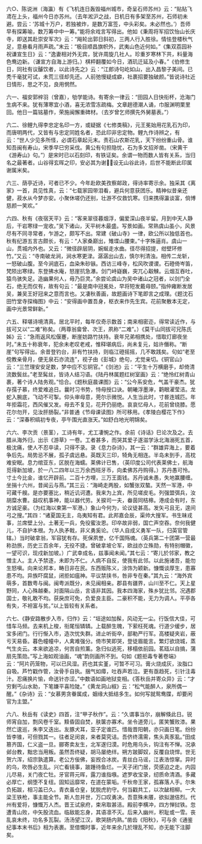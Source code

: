 <!-- { "loadSidebar": true } -->
六○、陈说洲（海瀛）有《飞机连日轰毁福州城市，奇呈石师苏州》云：“贴贴飞鸢在上头，福州今日亦苏州。（去年淞沪之战，日机日有多架至苏州，石师初未避。尝云：‘苏城十万户，若独被炸，是数万富签，中头彩矣。未必然也。’）吾师早有探筹喻，数万筹中中一筹。”能将余戏言写得出。他如《秉周将军招饮怡山长庆寺，即送其赴崇安军次》云：“飚轮出郭日斜初，三两人行入胜徐。情怯登楼秋气足，意悬看月雨声疏。”末云：“极目顺昌旗帜外，武夷山色近何如。”《集双荔园补祝谦宣生日》云：“逸妻相对外无宾，犹许周旋几社人。珍重岁寒林下共，料量海色鸯边新。（谦宣方自海上游归。）棋枰翻覆如今日，酒玑迁延及小春。”《伯修生日，同社有议醵饮者，以此诗先之》云：“江郎诗句屹如山，出入昌黎子美间。已秃千毫犹可试，未荒三径却先还。人前弛慢疑成癖，社裹招要独破颜。”皆说诗社近日情形，思之不见，良用惘然。

六一、福安郭梓羽（曾嘉），劬学能诗。有寄余一律云：“田园人日快衔杯，沧海门生病不来。犹有薄寒宜小酒，喜无浓雪冻疏梅。文章趟德潮人诵，巾服渊明栗里回。他日一篇铭墓作，荣施闽懈重碑材。（去岁曾乞师撰先外舅墓表。”）

六二、徐鲤九得李忠定名印一方，或疑据《七修类稿》，元王冕始用花乳石为印，而唐明两代，又皆有与忠定同姓名者，恐此印非忠定物。鲤九作诗辨之，有云：“世人少见多所怪，必谓石章起元末。责石山农斯花乳，天下纷纷重山骨。谁知吾闽有寿山，宋季早巳穷采伐。黄公有句担隐忧，石为多文招斧凿。（宋黄干《游寿山》句。”）是宋时已以石刻印，有铁证矣。余谓一物而数人皆有关系，当归名之最著者。山谷得玄晖之印，安必其为谢，设无山谷此诗，后世不能断此印属谢属米矣。

六三、荫亭近诗，可者已不少。今年赴欧美孜察邮政，得诗率寄示余。独采其《离家》一首，具见性真，云：“七载家园带泪看，避兵何意获团乐。精神似昔亲还健，菽水从今梦亦安。小聚休嗟仍还别，壮游不仅救饥寒。归来携得瀛谈富，倘博慈颜一笑欢。”

六四、秋有《夜宿天平》云：“客来翠径暮烟浮，偏爱深山夜半留。月到中天人静后，干岩寒绿一宠收。”吴下诸山，天平树木最盛。写景如画。常熟虞山虽小，风景尽有不同寻常者，乍游之，颇写不出。常建《破山寺》一律，欧公所以独低首也。秋有纪游五言古颇长，有云：“人家桑巅出，雉堞山腰束。”十字殊逼肖。虞山一山，贯城内外也。又云：“微径辟层阴，婉蜒走水曲。径尽得招提，绀壁环修竹。”又云：“寺南破龙涧，涧水寒更渌。潺潺出山去，慎尔判清浊。相传二龙斩，一怒破山腹。至今涧底石，血染朱砂镞。西访三峰寺，松风吹谡谡。石磴倚岑笛，梵陨出寒绿。东登拂水庵，怒崖抗急瀑。剑门峙嶷巍，突兀心觳觫。云烟互吞吐，猿鸟骇失足。造幽果何人，毋乃巨灵。”余尝论虞山为吴中诸山之冠者，以剑门全石，绝无而仅有，故有句云：“最是南中冠冕处，早将短发戴毋颐。”指仲雍断发居吴，兼吴王好冠来之意而言也。又凄秋善画，故题画诗下笔即言之成理。《题沈石田竹堂寺探梅图》中云：“安得画中置吾身，枢衣来作先生宾。花前聚散本无定，画中光景常鲜新。”

六五、释堪诗境清真。居北平时，每年仅奇示数首；南来相密迩，得常读近作，与拔可又以“二难”称矣。（两尊翁畲曾、次王，夙称“二难”。）《莫干山同拔可兄陈氏姊》云：“急雨返风松偃蹇，断崖妨路竹扶持。衰年兄弟相携处，惜取灯廊夜坐时。”未五十称衰年，犯余未老叹老戒，惟释堪病后，尚未复元，姑许僭称。“断崖”句写得出。余昔登钓台，非有竹扶持，则临江磴摇摇，几不敢践矣。句如“老至傥教亲骨月，便无泉石亦流连”，视子由《彭城》绝句，尤觉亲切。《铜官山》云：“三竺理安安足数，梦中应不忘铜官。”《剑池》云：“平生十万横磨手，却倚清流数鬓丝。”老至髯丝，皆诗人结习语。《陆丹林属题红树室画》云：“绝怜红树青山裹，著个诗人陆务观。”恰合。《题秋庭晨课图》云：“公今系安危，气盖干豪杰。犹存孺子慕，终爱难追日。曩时习书势，恃母授口诀。朝曦浮墨渖，鹳眼濯莹洁。龙蛇入腕底，飞动不可掣。仰头审母意，莞尔示微悦。人生当此时，寸晷连城匹。年年拒霜花，西风催又发。母去不复见，花开仍丽绝。哀哀忆母人，花前曾绕膝。愿花尔勿开，见汝肝肠裂。”非普通《节母课读图》所可移用。《孝陵白樱花下作》云：“深春积缟初专夜，亭午围光直涨天。”如舒白地光明锦矣。

六六、李次贡（景茎），工诗有年，尤工凄惋之作。余前《诗话》巳论次及之。去腊从海外归，出示《游草》一卷。工者甚多，而哭其爱子遂滋学泳北海溺死五首，极沈痛，使人不忍卒读，只得不录。录《息力杂诗》，其一云：“群雄弈海上，要着争后先。局势忌不展，孤子虞远悬。英既灭三印，犄角无相连。半岛未到手，高枕难安眠。息力绾亚东，区脱在海蠕。莱佛计已售，（英印度公司代表莱佛士，航海觅得新加坡，於一八二四年以三万余西班牙币，向柔佛苏丹购得。）苏丹愚可怜。寸土今比金，谁忆开辟前。二百十方哩，三万王面钱。苏丹诚未愚，失地赢腰缠。坐捐十六州，昔闻云与燕。”其三云：“海崎走两股，如蟹张双螯。天然一军港，中可藏千艘。是亦要塞比，稍近讥诃遭。我来为上宾，所见嗟皮毛。列强盟弭兵，汝胡糜水曹。益叹机事神，能以器代劳。关捩司一夫，畚茵同桔槔。港成会有时，东方诚足豪。（为红海以柬第一军港。）象山今何为，论议徒甚高。发矢弓且无，遑间弓之搜。”其四：“诸夏国无主，岛夷知有君。此邦嘉会辰，渠帅大搜军。书生昧戎事，兰席壁上分。土著无一兵，免役蜜汝恩。印卒故非弱，国亡声空吞。奈何我健儿，不自护本根。为人执矛戟，非义勇奚论。（华人自成义勇军一队，归英官管辖。）当时破拿翁，军容犹有存。死保夙誉，亿千国殇魂。（英兵第二十团第一营最称劲旅，历史三百余年，无役不捷。曾破拿坡仑军，欧战亦立殊勋，有特别帽徽，一望可识，现戍新加坡。）广武幸成名，兹事闻未闻。”其七云：“寄儿於邻家，教之憎主人。主人予禁逐，未即为不仁。人病不自反，使我有此邻。以此施诸吾，能勿生怒嗔。向来论邦本，畴日非在民。东西贩陈义，涂饰为颖新。慷慨谈厚生，患寡患不均。异族吓腐鼠，闭拒如瘟神。平议禁挟书，咎非专在秦。”其九云：“海外宾萌多，首数粤与闽。闽粤派既分，未见闽相亲。郡县有疆界，山川至不仁。天上星野同，人心殊越秦。对面隔山岳，言语非其因。我本四海家，殊乡犹比邻。况遇郡国士，敬礼敢不均。获戾庶可免，负爱良主臣。二豪积不能，无力为调人。平亭各有失，不袒富与贫。”以上皆较有关系者。

六七、《静安路散步入市，归作》云：“垣途如加髹，风动无一尘。行饭信大佳，可惜车马频。去来机上梭，衔尾恒辚辚。上载醉生魄，下萦枉死魂。行道少缓步，居宝多闭门。行行惭入市，造次忧失群。进止听街卒，部勒严行军。高楼疑夹岩，蔽亏天易昏。暮色幢幢中，人禽难强分。倚市笑即哭，登徒眉能言。繁灯欲烧城，蒸气生炎云。本来欲追凉，何苦自煎薰。急归似逃死，移榻依前园。茗瓯以自搞，蒲扇先策勋。”写上海如观油画，“魂”韵则画所不到。句如《题拒毒专著卷端》云：“阿片药笼物，可以已风湿。药也其实堇，可暂不可习。膏火烧成灰，汝脂口自吸。芦竹戳作管，汝骨手自执。捆气如瘴，吐吞声若泣。更有亟趋死，引针注毒汁。忍痛换片愉，命送针亦涩。”中数语如画地狱变相。《答秋岳并寄众异》云：“才穷剩丐山水助，下笔嫌平喜险陡。”《黄龙洞山椒》云：“松气能醉人，泉所偶一醒。”《杂诗》云：“女慕男贪眷属成，姻缘大抵结多生。如何写就鸳鸯牒，却要闲官为主盟。”

六八、秋岳有《读史》四首，注“甲子秋作”。云：“久谓事当尔，崩解倏此日。锐师宵自加，剽风卷千室。黩昏固自焚，肤箧亦寡术。坐令道旁儿，匿笑蟹败漆。果然亡逡巡，朱李又迭出。友豚犬耳，亚子定谁匹。惜哉晋阳朝，亦只画日笔。纷纷皆李锥，可但戮其一。往者足闵哀，来者莫究诘。吾侪终濡需，焦头真豕虱。”田成篡齐国，仁义盗一旦。郦寄卖友生，北军遂归漠。时危用乌头，钩注有不惮。况承邺台教，黜忠当用叛。虽然吾终疑，胡马屡绝绊。朔方跛脚奴，反覆自烧悍。世无贺六浑，绍宗孰遣算。老公方佞佛，妄觊合冰炭。青丝白马谣，江表浩惊窜。异时的乌，吹唇必生乱。兴亡看镜事，跛踵待鱼烂。一天子闭门居，荧感迫之走。内园儿尽易，关门夜亡牡。牙官蒋元晖，露刀谁指嗾。遮罗收宝录，纫质命清酒。多藏必厚亡，纲堕不复纽。固知运靡常，在道在蒙垢。千秋帝王家，孤寡落人手。尔朱负拓跋，相习盖已久。青衣虽仓皇，犹脱虎豹守。何当戳共工，以次龇相柳。一大梁王铁枪，事主能全节。斯人忽并世，万口叹勇决。吾意殊未餍，欲拟邈佶烈。代州有爱将，慷慨万人杰。晋王试泉府，束帛取甚洁。殿前李横冲，四方惮挝铁。忽遭青山败，中矢股流血。临敌能忘身，其语凛不灭。后来入幽州，积耻或一雪。丧乱哀未终，功名多瓦裂。汤汤望江汉，歌哭肠内熟。”凿齿《阳秋》，可与余《通鉴纪事本末书后》相为表裹。至借慨时事，近年来余几於理乱不知，亦无能下注脚矣。

